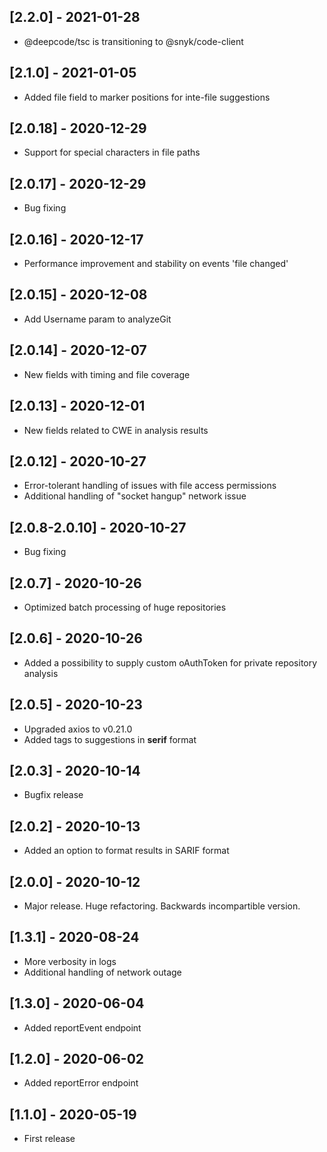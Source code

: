 ## [2.2.0] - 2021-01-28
- @deepcode/tsc is transitioning to @snyk/code-client
## [2.1.0] - 2021-01-05
- Added file field to marker positions for inte-file suggestions

## [2.0.18] - 2020-12-29
- Support for special characters in file paths

## [2.0.17] - 2020-12-29
- Bug fixing

## [2.0.16] - 2020-12-17
- Performance improvement and stability on events 'file changed'

## [2.0.15] - 2020-12-08
- Add Username param to analyzeGit

## [2.0.14] - 2020-12-07
- New fields with timing and file coverage

## [2.0.13] - 2020-12-01
- New fields related to CWE in analysis results

## [2.0.12] - 2020-10-27
- Error-tolerant handling of issues with file access permissions
- Additional handling of "socket hangup" network issue

## [2.0.8-2.0.10] - 2020-10-27
- Bug fixing

## [2.0.7] - 2020-10-26
- Optimized batch processing of huge repositories

## [2.0.6] - 2020-10-26
- Added a possibility to supply custom oAuthToken for private repository analysis

## [2.0.5] - 2020-10-23
- Upgraded axios to v0.21.0
- Added tags to suggestions in __serif__ format

## [2.0.3] - 2020-10-14
- Bugfix release

## [2.0.2] - 2020-10-13
- Added an option to format results in SARIF format

## [2.0.0] - 2020-10-12
- Major release. Huge refactoring. Backwards incompartible version.

## [1.3.1] - 2020-08-24
- More verbosity in logs
- Additional handling of network outage

## [1.3.0] - 2020-06-04
- Added reportEvent endpoint

## [1.2.0] - 2020-06-02
- Added reportError endpoint

## [1.1.0] - 2020-05-19
- First release
